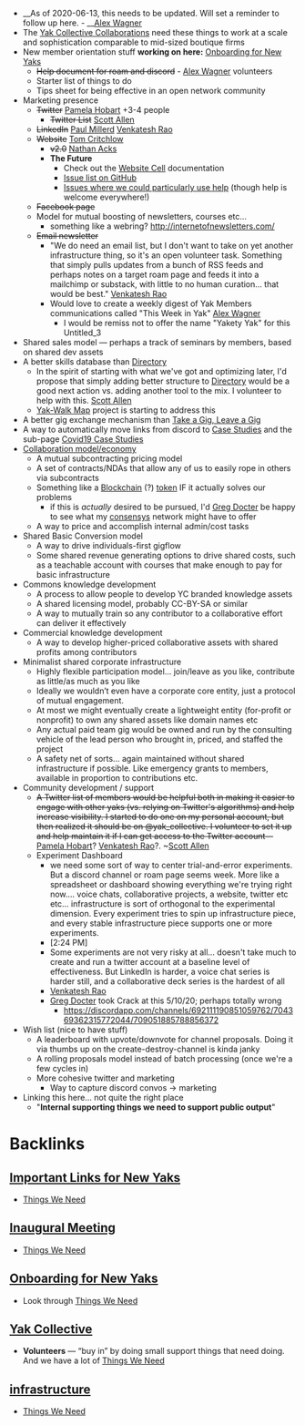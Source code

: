 - __As of 2020-06-13, this needs to be updated. Will set a reminder to follow up here. - __[Alex Wagner](<Alex Wagner.md>)
- The [Yak Collective Collaborations](<Yak Collective Collaborations.md>) need these things to work at a scale and sophistication comparable to mid-sized boutique firms
- New member orientation stuff __working on here:__ [Onboarding for New Yaks](<Onboarding for New Yaks.md>)
    - ~~Help document for roam and discord~~ - [Alex Wagner](<Alex Wagner.md>) volunteers
    - Starter list of things to do
    - Tips sheet for being effective in an open network community
- Marketing presence
    - ~~Twitter~~   [Pamela Hobart](<Pamela Hobart.md>) +3-4 people 
        - ~~Twitter List~~ [Scott Allen](<Scott Allen.md>)
    - ~~LinkedIn~~   [Paul Millerd](<Paul Millerd.md>) [Venkatesh Rao](<Venkatesh Rao.md>)
    - ~~Website~~  [Tom Critchlow](<Tom Critchlow.md>)  
        - ~~v2.0~~ [Nathan Acks](<Nathan Acks.md>)
        - **The Future**
            - Check out the [Website Cell](<Website Cell.md>) documentation
            - [Issue list on GitHub](https://github.com/The-Yak-Collective/yakcollective/issues)
            - [Issues where we could particularly use help](https://github.com/The-Yak-Collective/yakcollective/issues?q=is%3Aopen+is%3Aissue+label%3A%22help+wanted%22) (though help is welcome everywhere!)
    - ~~Facebook page~~ 
    - Model for mutual boosting of newsletters, courses etc...
        - something like a webring? http://internetofnewsletters.com/
    - ~~Email newsletter~~
        - "We do need an email list, but I don't want to take on yet another infrastructure thing, so it's an open volunteer task. Something that simply pulls updates from a bunch of RSS feeds and perhaps notes on a target roam page and feeds it into a mailchimp or substack, with little to no human curation... that would be best." [Venkatesh Rao](<Venkatesh Rao.md>)
        - Would love to create a weekly digest of Yak Members communications called "This Week in Yak" [Alex Wagner](<Alex Wagner.md>)
            - I would be remiss not to offer the name "Yakety Yak" for this Untitled_3 
- Shared sales model — perhaps a track of seminars by members, based on shared dev assets
- A better skills database than [Directory](<Directory.md>)
    - In the spirit of starting with what we've got and optimizing later, I'd propose that simply adding better structure to [Directory](<Directory.md>) would be a good next action vs. adding another tool to the mix. I volunteer to help with this. [Scott Allen](<Scott Allen.md>)
    - [Yak-Walk Map](<Yak-Walk Map.md>) project is starting to address this 
- A better gig exchange mechanism than [Take a Gig, Leave a Gig](<Take a Gig, Leave a Gig.md>)
- A way to automatically move links from discord to [Case Studies](<Case Studies.md>) and the sub-page [Covid19 Case Studies](<Covid19 Case Studies.md>)
- [Collaboration model/economy](<Collaboration model/economy.md>)
    - A mutual subcontracting pricing model
    - A set of contracts/NDAs that allow any of us to easily rope in others via subcontracts
    - Something like a [Blockchain](<Blockchain.md>) (?) [token](<token.md>) IF it actually solves our problems
        - if this is *actually* desired to be pursued, I'd [Greg Docter](<Greg Docter.md>) be happy to see what my [consensys](https://consensys.net/) network might have to offer
    - A way to price and accomplish internal admin/cost tasks
- Shared Basic Conversion model
    - A way to drive individuals-first gigflow
    - Some shared revenue generating options to drive shared costs, such as a teachable account with courses that make enough to pay for basic infrastructure
- Commons knowledge development
    - A process to allow people to develop YC branded knowledge assets
    - A shared licensing model, probably CC-BY-SA or similar
    - A way to mutually train so any contributor to a collaborative effort can deliver it effectively 
- Commercial knowledge development
    - A way to develop higher-priced collaborative assets with shared profits among contributors
- Minimalist shared corporate infrastructure
    - Highly flexible participation  model... join/leave as you like, contribute as little/as much as you like
    - Ideally we wouldn’t even have a corporate core entity, just a protocol of mutual engagement.
    - At most we might eventually create a lightweight entity (for-profit or nonprofit) to own any shared assets like domain names etc
    - Any actual paid team gig would be owned and run by the consulting vehicle of the lead person who brought in, priced, and staffed the project
    - A safety net of sorts... again maintained without shared infrastructure if possible. Like emergency grants to members, available in proportion to contributions etc.
- Community development / support
    - ~~A Twitter list of members would be helpful both in making it easier to engage with other yaks (vs. relying on Twitter's algorithms) and help increase visibility. I started to do one on my personal account, but then realized it should be on @yak_collective. I volunteer to set it up and help maintain it if I can get access to the Twitter account~~—[Pamela Hobart](<Pamela Hobart.md>)? [Venkatesh Rao](<Venkatesh Rao.md>)?. ~[Scott Allen](<Scott Allen.md>)
    - Experiment Dashboard
        - we need some sort of way to center trial-and-error experiments. But a discord channel or roam page seems week. More like a spreadsheet or dashboard showing everything we're trying right now.... voice chats, collaborative projects, a website, twitter etc etc... infrastructure is sort of orthogonal to the experimental dimension. Every experiment tries to spin up infrastructure piece, and every stable infrastructure piece supports one or more experiments.
        - [2:24 PM]
        - Some experiments are not very risky at all... doesn't take much to create and run a twitter account at a baseline level of effectiveness. But LinkedIn is harder, a voice chat series is harder still, and a collaborative deck series is the hardest of all
        - [Venkatesh Rao](<Venkatesh Rao.md>)
        - [Greg Docter](<Greg Docter.md>) took Crack at this 5/10/20; perhaps totally wrong
            - https://discordapp.com/channels/692111190851059762/704369362315772044/709051885788856372
- Wish list (nice to have stuff)
    - A leaderboard with upvote/downvote for channel proposals. Doing it via thumbs up on the create-destroy-channel is kinda janky
    - A rolling proposals model instead of batch processing (once we're a few cycles in)
    - More cohesive twitter and marketing 
        - Way to capture discord convos -> marketing
- Linking this here... not quite the right place
    - "**Internal supporting things we need to support public output**"

# Backlinks
## [Important Links for New Yaks](<Important Links for New Yaks.md>)
- [Things We Need](<Things We Need.md>)

## [Inaugural Meeting](<Inaugural Meeting.md>)
- [Things We Need](<Things We Need.md>)

## [Onboarding for New Yaks](<Onboarding for New Yaks.md>)
- Look through [Things We Need](<Things We Need.md>)

## [Yak Collective](<Yak Collective.md>)
- **Volunteers** — “buy in” by doing small support things that need doing. And we have a lot of [Things We Need](<Things We Need.md>)

## [infrastructure](<infrastructure.md>)
- [Things We Need](<Things We Need.md>)

